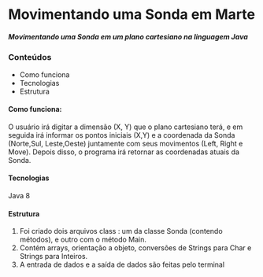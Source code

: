# Movimentando uma Sonda em Marte

##### Movimentando uma Sonda em um plano cartesiano na linguagem Java

### Conteúdos

* Como funciona
* Tecnologias 
* Estrutura



#### Como funciona: 

O usuário irá digitar a dimensão (X, Y) que o plano cartesiano terá, e em seguida irá informar os pontos iniciais (X,Y) e a coordenada da Sonda (Norte,Sul, Leste,Oeste) juntamente com seus movimentos (Left, Right e Move). Depois disso, o programa irá retornar as coordenadas atuais da Sonda.

#### Tecnologias 

Java 8 

#### Estrutura

1.  Foi criado dois arquivos class : um da classe Sonda (contendo métodos), e outro com o método Main.
2. Contém arrays, orientação a objeto, conversões de Strings para Char e Strings para Inteiros.
3. A entrada de dados e a saída de dados são feitas pelo terminal













